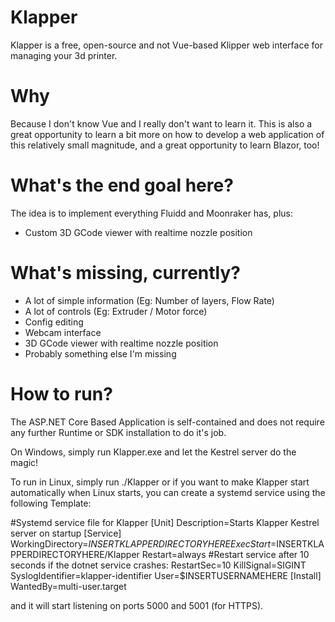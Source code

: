 # Klapper
Klapper is a free, open-source and not Vue-based Klipper web interface for managing your 3d printer.

# Why
Because I don't know Vue and I really don't want to learn it. This is also a great opportunity to learn a bit more on how to develop a web application of this relatively small magnitude, and a great opportunity to learn Blazor, too!

# What's the end goal here?
The idea is to implement everything Fluidd and Moonraker has, plus:
- Custom 3D GCode viewer with realtime nozzle position

# What's missing, currently?
- A lot of simple information (Eg: Number of layers, Flow Rate)
- A lot of controls (Eg: Extruder / Motor force)
- Config editing
- Webcam interface
- 3D GCode viewer with realtime nozzle position
- Probably something else I'm missing

# How to run?
The ASP.NET Core Based Application is self-contained and does not require any further Runtime or SDK installation to do it's job.

On Windows, simply run Klapper.exe and let the Kestrel server do the magic!

To run in Linux, simply run ./Klapper or if you want to make Klapper start automatically when Linux starts, you can create a systemd service using the following Template:

#Systemd service file for Klapper
[Unit]
Description=Starts Klapper Kestrel server on startup
[Service]
 WorkingDirectory=$INSERTKLAPPERDIRECTORYHERE
ExecStart=$INSERTKLAPPERDIRECTORYHERE/Klapper
Restart=always
#Restart service after 10 seconds if the dotnet service crashes:
RestartSec=10
KillSignal=SIGINT
SyslogIdentifier=klapper-identifier
User=$INSERTUSERNAMEHERE
[Install]
WantedBy=multi-user.target

and it will start listening on ports 5000 and 5001 (for HTTPS).
